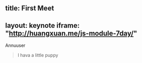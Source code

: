 title: First Meet
---
layout:     keynote
iframe:     "http://huangxuan.me/js-module-7day/"
---

Annuuser

<!-- more -->

> I hava a little puppy